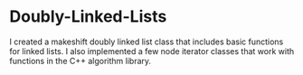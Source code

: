 # Doubly-Linked-Lists
I created a makeshift doubly linked list class that includes basic functions for linked lists. I also implemented a few node iterator classes that work with functions in the C++ algorithm library. 
